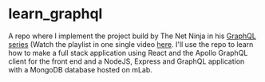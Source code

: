 # learn_graphql
A repo where I implement the project build by The Net Ninja in his [GraphQL series](https://www.youtube.com/playlist?list=PL4cUxeGkcC9iK6Qhn-QLcXCXPQUov1U7f) (Watch the playlist in one single video [here](https://www.youtube.com/watch?v=ed8SzALpx1Q). I'll use the repo to learn how to make a full stack application using React and the Apollo GraphQL client for the front end and a NodeJS, Express and GraphQL application with a MongoDB database hosted on mLab.
